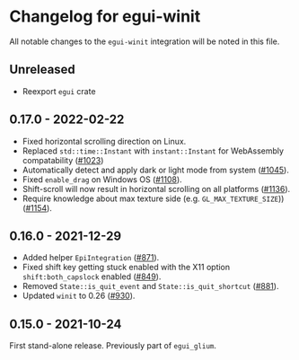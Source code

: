 # Changelog for egui-winit
All notable changes to the `egui-winit` integration will be noted in this file.


## Unreleased
* Reexport `egui` crate


## 0.17.0 - 2022-02-22
* Fixed horizontal scrolling direction on Linux.
* Replaced `std::time::Instant` with `instant::Instant` for WebAssembly compatability ([#1023](https://github.com/emilk/egui/pull/1023))
* Automatically detect and apply dark or light mode from system ([#1045](https://github.com/emilk/egui/pull/1045)).
* Fixed `enable_drag` on Windows OS ([#1108](https://github.com/emilk/egui/pull/1108)).
* Shift-scroll will now result in horizontal scrolling on all platforms ([#1136](https://github.com/emilk/egui/pull/1136)).
* Require knowledge about max texture side (e.g. `GL_MAX_TEXTURE_SIZE`)) ([#1154](https://github.com/emilk/egui/pull/1154)).


## 0.16.0 - 2021-12-29
* Added helper `EpiIntegration` ([#871](https://github.com/emilk/egui/pull/871)).
* Fixed shift key getting stuck enabled with the X11 option `shift:both_capslock` enabled ([#849](https://github.com/emilk/egui/pull/849)).
* Removed `State::is_quit_event` and `State::is_quit_shortcut` ([#881](https://github.com/emilk/egui/pull/881)).
* Updated `winit` to 0.26 ([#930](https://github.com/emilk/egui/pull/930)).


## 0.15.0 - 2021-10-24
First stand-alone release. Previously part of `egui_glium`.
